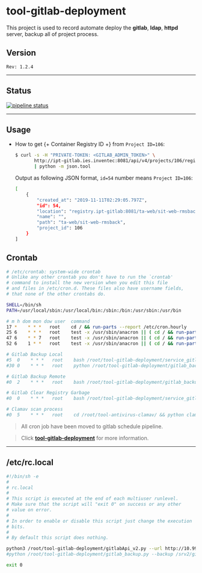 tool-gitlab-deployment
=========================

This project is used to record automate deploy the **gitlab**, **ldap**, **httpd** server, backup all of project process.

## Version
`Rev: 1.2.4`

---

## Status

[![pipeline status](http://ipt-gitlab.ies.inventec:8081/TA-Team/tool-gitlab-deployment/badges/master/pipeline.svg)](http://ipt-gitlab.ies.inventec:8081/TA-Team/tool-gitlab-deployment/commits/master)

---

## Usage

  - How to get {+ Container Registry ID +} from `Project ID=106`:

    ```bash
    $ curl -s -H "PRIVATE-TOKEN: <GITLAB_ADMIN_TOKEN>" \
           http://ipt-gitlab.ies.inventec:8081/api/v4/projects/106/registry/repositories \
           | python -m json.tool
    ```

    Output as following JSON format, `id=54` number means `Project ID=106`:

    ```bash
    [
        {
            "created_at": "2019-11-11T02:29:05.797Z",
            "id": 54,
            "location": "registry.ipt-gitlab:8081/ta-web/sit-web-rmsback",
            "name": "",
            "path": "ta-web/sit-web-rmsback",
            "project_id": 106
        }
    ]
    ```

## Crontab

```bash
# /etc/crontab: system-wide crontab
# Unlike any other crontab you don't have to run the `crontab'
# command to install the new version when you edit this file
# and files in /etc/cron.d. These files also have username fields,
# that none of the other crontabs do.

SHELL=/bin/sh
PATH=/usr/local/sbin:/usr/local/bin:/sbin:/bin:/usr/sbin:/usr/bin

# m h dom mon dow user  command
17 *    * * *   root    cd / && run-parts --report /etc/cron.hourly
25 6    * * *   root    test -x /usr/sbin/anacron || ( cd / && run-parts --report /etc/cron.daily )
47 6    * * 7   root    test -x /usr/sbin/anacron || ( cd / && run-parts --report /etc/cron.weekly )
52 6    1 * *   root    test -x /usr/sbin/anacron || ( cd / && run-parts --report /etc/cron.monthly )

# Gitlab Backup Local
#5  0    * * *   root    bash /root/tool-gitlab-deployment/service_gitlab.sh --backup
#30 0    * * *   root    python /root/tool-gitlab-deployment/gitlab_backup.py --day 7 --backup /srv/gitlab/data/backups/ --manage-backup

# Gitlab Backup Remote
#0  2    * * *   root    bash /root/tool-gitlab-deployment/gitlab_backup_remote.sh

# Gitlab Clear Registry Garbage
#0  0    * * *   root    bash /root/tool-gitlab-deployment/service_gitlab.sh --clear-garbage

# Clamav scan process
#0  5    * * *   root    cd /root/tool-antivirus-clamav/ && python clamav_scan.py --run
```

> All cron job have been moved to gitlab schedule pipeline.

> Click **[tool-gitlab-deployment](http://ipt-gitlab.ies.inventec:8081/TA-Team/tool-gitlab-deployment/pipeline_schedules)** for more information.


---


## /etc/rc.local

```bash
#!/bin/sh -e
#
# rc.local
#
# This script is executed at the end of each multiuser runlevel.
# Make sure that the script will "exit 0" on success or any other
# value on error.
#
# In order to enable or disable this script just change the execution
# bits.
#
# By default this script does nothing.

python3 /root/tool-gitlab-deployment/gitlabApi_v2.py --url http://10.99.104.242:8081 --token L2JxyBQbD7e3n5csTcuf &
#python /root/tool-gitlab-deployment/gitlab_backup.py --backup /srv2/gitlab/data/backups --time 03:34 --display &

exit 0
```

